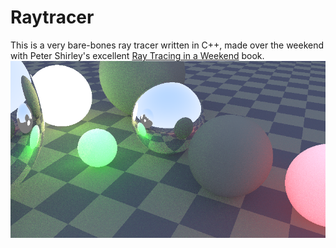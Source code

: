 # Raytracer

This is a very bare-bones ray tracer written in C++, made over the weekend with Peter Shirley's excellent [Ray Tracing in a Weekend](https://www.amazon.com/s/ref=nb_sb_noss_2?url=search-alias%3Daps&field-keywords=peter+shirley) book.
![Example](image/render1.png?raw=true)
